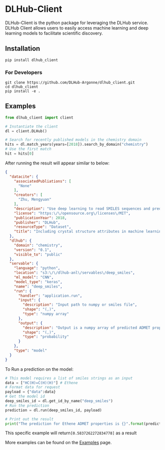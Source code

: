 # DLHub-Client

DLHub-Client is the python package for leveraging the DLHub service. DLHub Client allows users to easily access machine learning and deep learning models to facilitate scientific discovery.

## Installation
```
pip install dlhub_client
```

### For Developers
```
git clone https://github.com/DLHub-Argonne/dlhub_client.git
cd dlhub_client
pip install -e .
```

## Examples
```python
from dlhub_client import client

# Instantiate the client
dl = client.DLHub()

# Search for recently published models in the chemistry domain
hits = dl.match_years(years=[2018]).search_by_domain("chemistry")
# Use the first match
hit = hits[0]
```
After running the result will appear similar to below:
```json
{
  "datacite": {
    "associatedPubliations": [
      "None"
    ],
    "creators": [
      "Zhu, Mengyuan"
    ],
    "description": "Use deep learning to read SMILES sequences and predict ADMET properties.",
    "license": "https:\/\/opensource.org\/licenses\/MIT",
    "publicationYear": 2018,
    "publisher": "DLHub",
    "resourceType": "Dataset",
    "title": "Including crystal structure attributes in machine learning models of formation energies via Voronoi tessellations"
  },
  "dlhub": {
    "domain": "chemistry",
    "version": "0.1",
    "visible_to": "public"
  },
  "servable": {
    "language": "python",
    "location": "s3:\/\/dlhub-anl\/servables\/deep_smiles",
    "ml_model": "CNN",
    "model_type": "keras",
    "name": "deep_smiles",
    "run": {
      "handler": "application.run",
      "input": {
        "description": "Input path to numpy or smiles file",
        "shape": "(,)",
        "type": "numpy array"
      },
      "output": {
        "description": "Output is a numpy array of predicted ADMET properties (one for each SMILES string).",
        "shape": "(,)",
        "type": "probability"
      }
    },
    "type": "model"
  }
}
```
To Run a prediction on the model:
```python
# This model requires a list of smiles strings as an input
data = ["HC(H)=C(H)(H)"] # Ethene
# Format data for request
payload = {"data":data}
# Get the model id
deep_smiles_id = dl.get_id_by_name("deep_smiles")
# Run the prediction
prediction = dl.run(deep_smiles_id, payload)

# Print out the result
print("The prediction for Ethene ADMET properties is {}".format(prediction))
```
This specific example will return`[0.5837262272834778]` as a result


More examples can be found on the [Examples](https://github.com/DLHub-Argonne/dlhub_examples) page.
